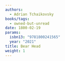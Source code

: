 ```yaml
---
authors:
  - Adrian Tchaikovsky
books/tags:
  - owned-but-unread
date: 1800-02-19
params:
  isbn13: "9781800241565"
  year: "2021"
title: Bear Head
weight: 1
---
```


<!--more-->
